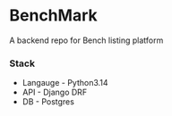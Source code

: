 # BenchMark 

A backend repo for Bench listing platform

### Stack 
- Langauge - Python3.14
- API - Django DRF
- DB - Postgres

